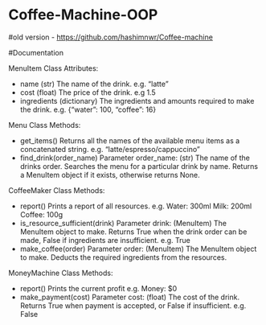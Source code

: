 # Coffee-Machine-OOP

#old version - https://github.com/hashimnwr/Coffee-machine

#Documentation

 MenuItem Class Attributes:
  - name
    (str) The name of the drink. e.g. “latte”
  - cost
    (float) The price of the drink. e.g 1.5
  - ingredients
    (dictionary) The ingredients and amounts required to make the drink. 
    e.g. {“water”: 100, “coffee”: 16}
    
    
Menu Class Methods:
  - get_items()
    Returns all the names of the available menu items as a concatenated string. 
    e.g. “latte/espresso/cappuccino”
  - find_drink(order_name)
    Parameter order_name: (str) The name of the drinks order.
    Searches the menu for a particular drink by name. 
    Returns a MenuItem object if it exists, otherwise returns None.
    
    
CoffeeMaker Class Methods:
  - report()
    Prints a report of all resources. 
    e.g.
      Water: 300ml
      Milk: 200ml
      Coffee: 100g
  - is_resource_sufficient(drink)
    Parameter drink: (MenuItem) The MenuItem object to make.
    Returns True when the drink order can be made, False if ingredients are insufficient. 
    e.g.
      True
  - make_coffee(order)
    Parameter order: (MenuItem) The MenuItem object to make. 
    Deducts the required ingredients from the resources.
    
    
MoneyMachine Class Methods:
  - report()
    Prints the current profit 
    e.g.
      Money: $0
  - make_payment(cost)
    Parameter cost: (float) The cost of the drink.
    Returns True when payment is accepted, or False if insufficient. 
    e.g. 
      False
 

